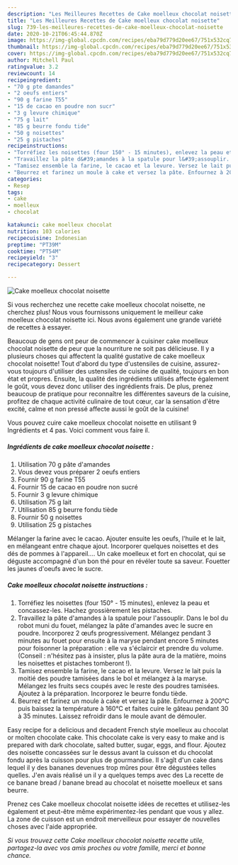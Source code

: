 ```yaml
---
description: "Les Meilleures Recettes de Cake moelleux chocolat noisette"
title: "Les Meilleures Recettes de Cake moelleux chocolat noisette"
slug: 739-les-meilleures-recettes-de-cake-moelleux-chocolat-noisette
date: 2020-10-21T06:45:44.870Z
image: https://img-global.cpcdn.com/recipes/eba79d779d20ee67/751x532cq70/cake-moelleux-chocolat-noisette-photo-principale-de-la-recette.jpg
thumbnail: https://img-global.cpcdn.com/recipes/eba79d779d20ee67/751x532cq70/cake-moelleux-chocolat-noisette-photo-principale-de-la-recette.jpg
cover: https://img-global.cpcdn.com/recipes/eba79d779d20ee67/751x532cq70/cake-moelleux-chocolat-noisette-photo-principale-de-la-recette.jpg
author: Mitchell Paul
ratingvalue: 3.2
reviewcount: 14
recipeingredient:
- "70 g pte damandes"
- "2 oeufs entiers"
- "90 g farine T55"
- "15 de cacao en poudre non sucr"
- "3 g levure chimique"
- "75 g lait"
- "85 g beurre fondu tide"
- "50 g noisettes"
- "25 g pistaches"
recipeinstructions:
- "Torréfiez les noisettes (four 150° - 15 minutes), enlevez la peau et concassez-les. Hachez grossièrement les pistaches."
- "Travaillez la pâte d&#39;amandes à la spatule pour l&#39;assouplir. Dans le bol du robot muni du fouet, mélangez la pâte d&#39;amandes avec le sucre en poudre. Incorporez 2 œufs progressivement. Mélangez pendant 3 minutes au fouet pour ensuite à la maryse pendant encore 5 minutes pour foisonner la préparation : elle va s&#39;éclaircir et prendre du volume. (Conseil : n&#39;hésitez pas à insister, plus la pâte aura de la matière, moins les noisettes et pistaches tomberont !)."
- "Tamisez ensemble la farine, le cacao et la levure. Versez le lait puis la moitié des poudre tamisées dans le bol et mélangez à la maryse. Mélangez les fruits secs coupés avec le reste des poudres tamisées. Ajoutez à la préparation. Incorporez le beurre fondu tiède."
- "Beurrez et farinez un moule à cake et versez la pâte. Enfournez à 200°C puis baissez la température à 160°C et faites cuire le gâteau pendant 30 à 35 minutes. Laissez refroidir dans le moule avant de démouler."
categories:
- Resep
tags:
- cake
- moelleux
- chocolat

katakunci: cake moelleux chocolat 
nutrition: 103 calories
recipecuisine: Indonesian
preptime: "PT39M"
cooktime: "PT54M"
recipeyield: "3"
recipecategory: Dessert

---
```



![Cake moelleux chocolat noisette](https://img-global.cpcdn.com/recipes/eba79d779d20ee67/751x532cq70/cake-moelleux-chocolat-noisette-photo-principale-de-la-recette.jpg)

Si vous recherchez une recette cake moelleux chocolat noisette, ne cherchez plus! Nous vous fournissons uniquement le meilleur cake moelleux chocolat noisette ici. Nous avons également une grande variété de recettes à essayer.

Beaucoup de gens ont peur de commencer à cuisiner cake moelleux chocolat noisette de peur que la nourriture ne soit pas délicieuse. Il y a plusieurs choses qui affectent la qualité gustative de cake moelleux chocolat noisette! Tout d'abord du type d'ustensiles de cuisine, assurez-vous toujours d'utiliser des ustensiles de cuisine de qualité, toujours en bon état et propres. Ensuite, la qualité des ingrédients utilisés affecte également le goût, vous devez donc utiliser des ingrédients frais. De plus, prenez beaucoup de pratique pour reconnaître les différentes saveurs de la cuisine, profitez de chaque activité culinaire de tout cœur, car la sensation d'être excité, calme et non pressé affecte aussi le goût de la cuisine!

<!--inarticleads1-->

Vous pouvez cuire cake moelleux chocolat noisette en utilisant 9 Ingrédients et 4 pas. Voici comment vous faire il.

##### Ingrédients de cake moelleux chocolat noisette :

1. Utilisation 70 g pâte d&#39;amandes
1. Vous devez vous préparer 2 oeufs entiers
1. Fournir 90 g farine T55
1. Fournir 15 de cacao en poudre non sucré
1. Fournir 3 g levure chimique
1. Utilisation 75 g lait
1. Utilisation 85 g beurre fondu tiède
1. Fournir 50 g noisettes
1. Utilisation 25 g pistaches


Mélanger la farine avec le cacao. Ajouter ensuite les oeufs, l&#39;huile et le lait, en mélangeant entre chaque ajout. Incorporer quelques noisettes et des dés de pommes à l&#39;appareil.… Un cake moelleux et fort en chocolat, qui se déguste accompagné d&#39;un bon thé pour en révéler toute sa saveur. Fouetter les jaunes d&#39;oeufs avec le sucre. 

<!--inarticleads2-->

##### Cake moelleux chocolat noisette instructions :

1. Torréfiez les noisettes (four 150° - 15 minutes), enlevez la peau et concassez-les. Hachez grossièrement les pistaches.
1. Travaillez la pâte d&#39;amandes à la spatule pour l&#39;assouplir. Dans le bol du robot muni du fouet, mélangez la pâte d&#39;amandes avec le sucre en poudre. Incorporez 2 œufs progressivement. Mélangez pendant 3 minutes au fouet pour ensuite à la maryse pendant encore 5 minutes pour foisonner la préparation : elle va s&#39;éclaircir et prendre du volume. (Conseil : n&#39;hésitez pas à insister, plus la pâte aura de la matière, moins les noisettes et pistaches tomberont !).
1. Tamisez ensemble la farine, le cacao et la levure. Versez le lait puis la moitié des poudre tamisées dans le bol et mélangez à la maryse. Mélangez les fruits secs coupés avec le reste des poudres tamisées. Ajoutez à la préparation. Incorporez le beurre fondu tiède.
1. Beurrez et farinez un moule à cake et versez la pâte. Enfournez à 200°C puis baissez la température à 160°C et faites cuire le gâteau pendant 30 à 35 minutes. Laissez refroidir dans le moule avant de démouler.


Easy recipe for a delicious and decadent French style moelleux au chocolat or molten chocolate cake. This chocolate cake is very easy to make and is prepared with dark chocolate, salted butter, sugar, eggs, and flour. Ajoutez des noisette concassées sur le dessus avant la cuisson et du chocolat fondu après la cuisson pour plus de gourmandise. Il s&#39;agît d&#39;un cake dans lequel il y des bananes devenues trop mûres pour être dégustées telles quelles. J&#39;en avais réalisé un il y a quelques temps avec des La recette de ce banane bread / banane bread au chocolat et noisette moelleux et sans beurre. 

<!--inarticleads1-->

<p>
Prenez ces Cake moelleux chocolat noisette idées de recettes et utilisez-les également et peut-être même expérimentez-les pendant que vous y allez. La zone de cuisson est un endroit merveilleux pour essayer de nouvelles choses avec l'aide appropriée.
</p>

<p>
<i>Si vous trouvez cette Cake moelleux chocolat noisette recette utile, partagez-la avec vos amis proches ou votre famille, merci et bonne chance.</i>
</p>
